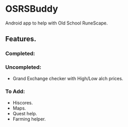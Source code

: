 # OSRSBuddy
Android app to help with Old School RuneScape.

## Features.

### Completed:

### Uncompleted:
- Grand Exchange checker with High/Low alch prices.

### To Add:
- Hiscores.
- Maps.
- Quest help.
- Farming helper.

